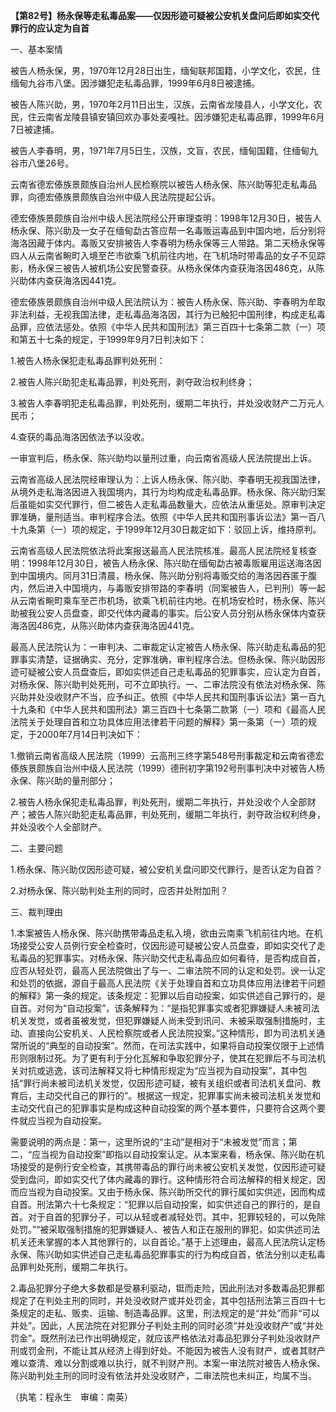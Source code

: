 **【第82号】杨永保等走私毒品案——仅因形迹可疑被公安机关盘问后即如实交代罪行的应认定为自首**

一、基本案情

被告人杨永保，男，1970年12月28日出生，缅甸联邦国籍，小学文化，农民，住缅甸九谷市八堡。因涉嫌犯走私毒品罪，1999年6月8日被逮捕。

被告人陈兴助，男，1970年2月11日出生，汉族，云南省龙陵县人，小学文化，农民，住云南省龙陵县镇安镇回欢办事处麦嘎社。因涉嫌犯走私毒品罪，1999年6月7日被逮捕。

被告人李春明，男，1971年7月5日生，汉族，文盲，农民，缅甸国籍，住缅甸九谷市八堡26号。

云南省德宏傣族景颇族自治州人民检察院以被告人杨永保、陈兴助等犯走私毒品罪，向德宏傣族景颇族自治州中级人民法院提起公诉。

德宏傣族景颇族自治州中级人民法院经公开审理查明：1998年12月30日，被告人杨永保、陈兴助及一女子在缅甸勐古答应帮一名毒贩运毒品到中国内地，后分别将海洛因藏于体内。毒贩又安排被告人李春明为杨永保等三人带路。第二天杨永保等四人从云南省畹町入境至芒市欲乘飞机前往内地，在飞机场时带毒品的女子不见踪影，杨永保三被告人被机场公安民警查获。从杨永保体内查获海洛因486克，从陈兴助体内查获海洛因441克。

德宏傣族景颇族自治州中级人民法院认为：被告人杨永保、陈兴助、李春明为牟取非法利益，无视我国法律，走私毒品海洛因，其行为已触犯中国刑律，构成走私毒品罪，应依法惩处。依照《中华人民共和国刑法》第三百四十七条第二款（一）项和第五十七条的规定，于1999年9月7日判决如下：

1.被告人杨永保犯走私毒品罪判处死刑：

2.被告人陈兴助犯走私毒品罪，判处死刑，剥夺政治权利终身；

3.被告人李春明犯走私毒品罪，判处死刑，缓期二年执行，并处没收财产二万元人民币；

4.查获的毒品海洛因依法予以没收。

一审宣判后，杨永保、陈兴助均以量刑过重，向云南省高级人民法院提出上诉。

云南省高级人民法院经审理认为：上诉人杨永保、陈兴助、李春明无视我国法律，从境外走私海洛因进入我国境内，其行为均构成走私毒品罪。杨永保、陈兴助归案后虽能如实交代罪行，但二被告人走私毒品数量大，应依法从重惩处。原审判决定罪准确，量刑适当。审判程序合法。依照《中华人民共和国刑事诉讼法》第一百八十九条第（一）项的规定，于1999年12月30日裁定如下：驳回上诉，维持原判。

云南省高级人民法院依法将此案报送最高人民法院核准。最高人民法院经复核查明：1998年12月30日，被告人杨永保、陈兴助在缅甸勐古被毒贩雇用运送海洛因到中国境内。同月31日清晨，杨永保、陈兴助分别将毒贩交给的海洛因吞匿于腹内，然后进入中国境内，与毒贩安排带路的李春明（同案被告人，已判刑）等一起从云南省畹町乘车至芒市机场，欲乘飞机前往内地。在机场安检时，杨永保、陈兴助被我公安人员盘查，即交代体内藏毒的事实。后公安人员分别从杨永保体内查获海洛因486克，从陈兴助体内查获海洛因441克。

最高人民法院认为：一审判决、二审裁定认定被告人杨永保、陈兴助走私毒品的犯罪事实清楚，证据确实、充分，定罪准确，审判程序合法。但杨永保、陈兴助因形迹可疑被公安人员盘查后，即如实供述自己走私毒品的犯罪事实，应认定为自首，对杨永保、陈兴助判处死刑，可不立即执行。一、二审法院没有依法对杨永保、陈兴助并处没收财产不当，应予纠正。依照《中华人民共和国刑事诉讼法》第一百九十九条和《中华人民共和国刑法》第三百四十七条第二款第（一）项和《最高人民法院关于处理自首和立功具体应用法律若干问题的解释》第一条第（一）项的规定，于2000年7月14日判决如下：

1.撤销云南省高级人民法院（1999）云高刑三终字第548号刑事裁定和云南省德宏傣族景颇族自治州中级人民法院（1999）德刑初字第192号刑事判决中对被告人杨永保、陈兴助的量刑部分；

2.被告人杨永保犯走私毒品罪，判处死刑，缓期二年执行，并处没收个人全部财产；被告人陈兴助犯走私毒品罪，判处死刑，缓期二年执行，剥夺政治权利终身，并处没收个人全部财产。

二、主要问题

1.杨永保、陈兴助仅因形迹可疑，被公安机关盘问即交代罪行，是否认定为自首？

2.对杨永保、陈兴助判处主刑的同时，应否并处附加刑？

三、裁判理由

1.本案被告人杨永保、陈兴助携带毒品走私入境，欲由云南乘飞机前往内地。在机场接受公安人员例行安全检查时，仅因形迹可疑被公安人员盘查，即如实交代了走私毒品的犯罪事实。对杨永保、陈兴助交代走私毒品应如何看待，是否构成自首，应否从轻处罚，最高人民法院做出了与一、二审法院不同的认定和处罚。谀一认定和处罚的依据，源自于最高人民法院《关于处理自首和立功具体应用法律若干问题的解释》第一条的规定。该条规定：犯罪以后自动投案，如实供述自己罪行的，是自首。对何为“自动投案”，该条解释为：“是指犯罪事实或者犯罪嫌疑人未被司法机关发觉，或者虽被发觉，但犯罪嫌疑人尚未受到讯问、未被采取强制措施时，主动、直接向公安机关、人民检察院或者人民法院投案。”这种情形，即为司法机关通常所说的“典型的自动投案”。然而，在司法实践中，如果将自动投案仅限于上述情形则限制过死。为了更有利于分化瓦解和争取犯罪分子，使其在犯罪后不与司法机关对抗或逃逸，该司法解释又将七种情形规定为“应当视为自动投案”，其中包括“罪行尚未被司法机关发觉，仅因形迹可疑，被有关组织或者司法机关盘问、教育后，主动交代自己的罪行的”。根据这一规定，犯罪事实尚未被司法机关发觉和主动交代自己的犯罪事实是构成这种自动投案的两个基本要件，只要符合这两个要件就应当视为自动投案。

需要说明的两点是：第一，这里所说的“主动”是相对于“未被发觉”而言；第二，“应当视为自动投案”即指以自动投案认定。从本案来看，杨永保、陈兴助在机场接受的是例行安全检查，其携带毒品的罪行尚未被公安机关发觉，仅因形迹可疑受到盘问，即如实交代了体内藏毒的罪行。这种情形符合司法解释的相关规定，因而应当视为自动投案。又由于杨永保、陈兴助所交代的罪行属如实供述，因而构成自首。刑法第六十七条规定：“犯罪以后自动投案，如实供述自己的罪行的，是自首。对于自首的犯罪分子，可以从轻或者减轻处罚。其中，犯罪较轻的，可以免除处罚。”“被采取强制措施的犯罪嫌疑人、被告人和正在服刑的罪犯，如实供述司法机关还未掌握的本人其他罪行的，以自首论。”基于上述理由，最高人民法院认定杨永保、陈兴助如实供述自己走私毒品犯罪事实的行为构成自首，依法分别以走私毒品罪判处死刑，缓期二年执行。

2.毒品犯罪分子绝大多数都是受暴利驱动，铤而走险，因此刑法对多数毒品犯罪都规定了在判处主刑的同时，并处没收财产或并处罚金，其中包括刑法第三百四十七条规定的走私、贩卖、运输、制造毒品罪。这里，刑法规定的是“并处”而非“可以并处”。因此，人民法院在对犯罪分子判处主刑的同时必须“并处没收财产”或“并处罚金”。既然刑法已作出明确规定，就应该严格依法对毒品犯罪分子判处没收财产刑或罚金刑，不能让其从经济上得到好处。不能因为被告人没有财产，或者其财产难以查清、难以分割或难以执行，就不判财产刑。本案一审法院对被告人杨永保、陈兴助判处主刑的同时没有依法并处没收财产，二审法院也未纠正，均属不当。

（执笔：程永生　审编：南英）